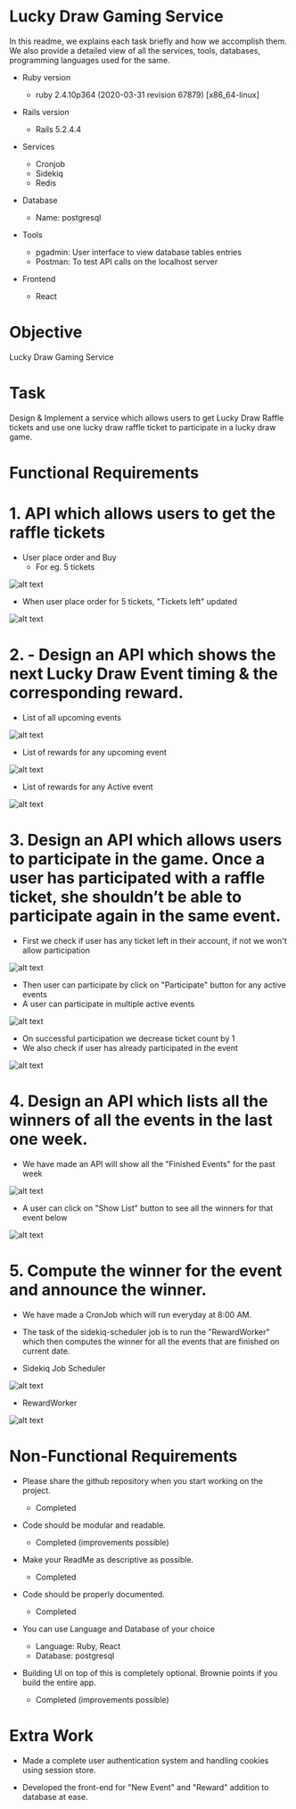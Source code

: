 # Lucky Draw Gaming Service

In this readme, we explains each task briefly and how we accomplish them. We also provide a detailed view of all the services, tools, databases, programming languages used for the same.

* Ruby version
    * ruby 2.4.10p364 (2020-03-31 revision 67879) [x86_64-linux]

* Rails version
    * Rails 5.2.4.4

* Services
    * Cronjob
    * Sidekiq
    * Redis

* Database
    * Name: postgresql

* Tools
    * pgadmin: User interface to view database tables entries
    * Postman: To test API calls on the localhost server

* Frontend
    * React

# Objective
Lucky Draw Gaming Service

# Task
Design & Implement a service which allows users to get Lucky Draw Raffle tickets and use one lucky draw raffle ticket to participate in a lucky draw game.

# Functional Requirements

# 1. API which allows users to get the raffle tickets

* User place order and Buy 
    * For eg. 5 tickets

![alt text](https://github.com/Sanjit-Prasad/LuckyDraw/blob/main/images/1.1.png?raw=true)


* When user place order for 5 tickets, "Tickets left" updated

![alt text](https://github.com/Sanjit-Prasad/LuckyDraw/blob/main/images/1.2.png?raw=true)

# 2. - Design an API which shows the next Lucky Draw Event timing & the corresponding reward.

* List of all upcoming events

![alt text](https://github.com/Sanjit-Prasad/LuckyDraw/blob/main/images/2.1.png?raw=true)


* List of rewards for any upcoming event

![alt text](https://github.com/Sanjit-Prasad/LuckyDraw/blob/main/images/2.2.png?raw=true)


* List of rewards for any Active event

![alt text](https://github.com/Sanjit-Prasad/LuckyDraw/blob/main/images/2.3.png?raw=true)



# 3. Design an API which allows users to participate in the game. Once a user has participated with a raffle ticket, she shouldn’t be able to participate again in the same event.

* First we check if user has any ticket left in their account, if not we won't allow participation

![alt text](https://github.com/Sanjit-Prasad/LuckyDraw/blob/main/images/3.1.png?raw=true)

* Then user can participate by click on "Participate" button for any active events
* A user can participate in multiple active events

![alt text](https://github.com/Sanjit-Prasad/LuckyDraw/blob/main/images/3.2.png?raw=true)


* On successful participation we decrease ticket count by 1
* We also check if user has already participated in the event

![alt text](https://github.com/Sanjit-Prasad/LuckyDraw/blob/main/images/3.3.png?raw=true)


# 4. Design an API which lists all the winners of all the events in the last one week.

* We have made an API will show all the "Finished Events" for the past week

![alt text](https://github.com/Sanjit-Prasad/LuckyDraw/blob/main/images/4.1.png?raw=true)


* A user can click on "Show List" button to see all the winners for that event below

![alt text](https://github.com/Sanjit-Prasad/LuckyDraw/blob/main/images/4.2.png?raw=true)

# 5. Compute the winner for the event and announce the winner.

* We have made a CronJob which will run everyday at 8:00 AM.
* The task of the sidekiq-scheduler job is to run the "RewardWorker" which then computes the winner for all the events that are finished on current date.

* Sidekiq Job Scheduler

![alt text](https://github.com/Sanjit-Prasad/LuckyDraw/blob/main/images/5.1.png?raw=true)


* RewardWorker

![alt text](https://github.com/Sanjit-Prasad/LuckyDraw/blob/main/images/5.2.png?raw=true)


# Non-Functional Requirements

* Please share the github repository when you start working on the project.
    * Completed

* Code should be modular and readable.
    * Completed (improvements possible)

* Make your ReadMe as descriptive as possible.
    * Completed

* Code should be properly documented.
    * Completed

* You can use Language and Database of your choice
    * Language: Ruby, React
    * Database: postgresql

* Building UI on top of this is completely optional. Brownie points if you build the entire app.
    * Completed (improvements possible)

# Extra Work

* Made a complete user authentication system and handling cookies using session store.

* Developed the front-end for "New Event" and "Reward" addition to database at ease.